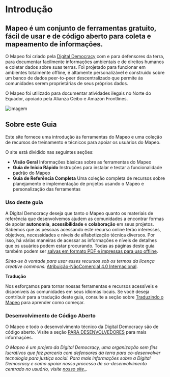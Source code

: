 # Introdução

## Mapeo é um conjunto de ferramentas gratuito, fácil de usar e de código aberto para coleta e mapeamento de informações.

O Mapeo foi criado pela [Digital Democracy](https://www.digital-democracy.org/) com e para defensores da terra, para documentar facilmente informações ambientais e de direitos humanos e coletar dados sobre suas terras. Foi projetado para funcionar em ambientes totalmente offline, é altamente personalizável e construído sobre um banco de dados peer-to-peer descentralizado que permite às comunidades serem proprietárias de seus próprios dados.

O Mapeo foi utilizado para documentar atividades ilegais no Norte do Equador, apoiado pela Alianza Ceibo e Amazon Frontlines.

![imagem](https://docs.mapeo.app/~gitbook/image?url=https%3A%2F%2F3796244665-files.gitbook.io%2F%7E%2Ffiles%2Fv0%2Fb%2Fgitbook-legacy-files%2Fo%2Fassets%252F-MYBEBKX0wx5_bwmCf0q%252F-MgHvqLht2m0PsCSiV-h%252F-MgI33JiiL_PizPTogjD%252FAC-Siona2-1024x683.jpg%3Falt%3Dmedia%26token%3D62d5274a-6c06-4496-87c7-05a1ce1a2680&width=768&dpr=4&quality=100&sign=13ced6dd&sv=2)

## Sobre este Guia

Este site fornece uma introdução às ferramentas do Mapeo e uma coleção de recursos de treinamento e técnicos para apoiar os usuários do Mapeo.

O site está dividido nas seguintes seções:

- **Visão Geral**
Informações básicas sobre as ferramentas do Mapeo
- **Guia de Início Rápido**
Instruções para instalar e testar a funcionalidade padrão do Mapeo
- **Guia de Referência Completa**
Uma coleção completa de recursos sobre planejamento e implementação de projetos usando o Mapeo e personalização das ferramentas

### Uso deste guia

A Digital Democracy deseja que tanto o Mapeo quanto os materiais de referência que desenvolvemos ajudem as comunidades a encontrar formas de apoiar **autonomia**, **acessibilidade** e **colaboração** em seus projetos. Sabemos que as pessoas acessando este recurso online terão interesses, objetivos, necessidades e níveis de alfabetização técnica diversos. Por isso, há várias maneiras de acessar as informações e níveis de detalhes que os usuários podem estar procurando. Todas as páginas deste guia também podem ser [salvas em formato PDF e impressas para uso offline](https://docs.mapeo.app/complete-reference-guide/troubleshooting/saving-and-printing-mapeo-reference-materials).

_Sinta-se à vontade para usar esses recursos sob os termos da licença creative commons:_ [Atribuição-NãoComercial 4.0 Internacional](https://creativecommons.org/licenses/by-nc/4.0/).

**Tradução**

Nos esforçamos para tornar nossas ferramentas e recursos acessíveis e disponíveis às comunidades em seus idiomas locais. Se você deseja contribuir para a tradução deste guia, consulte a seção sobre [Traduzindo o Mapeo](https://docs.mapeo.app/complete-reference-guide/customization-options/translating) para aprender como começar.

### Desenvolvimento de Código Aberto

O Mapeo e todo o desenvolvimento técnico da Digital Democracy são de código aberto. Visite a seção [PARA DESENVOLVEDORES](https://docs.mapeo.app/for-developers/mapeo-repositories) para mais informações.

_O Mapeo é um projeto da Digital Democracy, uma organização sem fins lucrativos que faz parceria com defensores da terra para co-desenvolver tecnologia para justiça social. Para mais informações sobre a Digital Democracy e como apoiar nosso processo de co-desenvolvimento centrado no usuário, visite_ [_nosso site_](https://www.digital-democracy.org/)_.